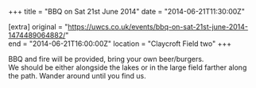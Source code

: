 +++
title = "BBQ on Sat 21st June 2014"
date = "2014-06-21T11:30:00Z"

[extra]
original = "https://uwcs.co.uk/events/bbq-on-sat-21st-june-2014-1474489064882/"    
end = "2014-06-21T16:00:00Z"
location = "Claycroft Field two"
+++

BBQ and fire will be provided, bring your own beer/burgers.  
We should be either alongside the lakes or in the large field farther along the path. Wander around until you find us.

